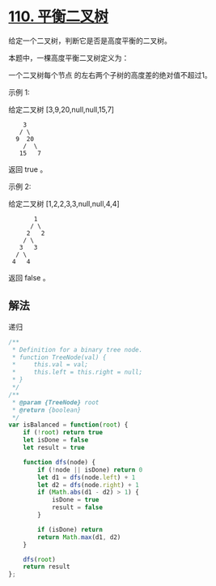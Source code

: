 # [110. 平衡二叉树](https://leetcode-cn.com/problems/balanced-binary-tree/)
给定一个二叉树，判断它是否是高度平衡的二叉树。

本题中，一棵高度平衡二叉树定义为：

一个二叉树每个节点 的左右两个子树的高度差的绝对值不超过1。

示例 1:

给定二叉树 [3,9,20,null,null,15,7]
```
    3
   / \
  9  20
    /  \
   15   7
```
返回 true 。

示例 2:

给定二叉树 [1,2,2,3,3,null,null,4,4]
```
       1
      / \
     2   2
    / \
   3   3
  / \
 4   4
```
返回 false 。
## 解法
递归
```js
/**
 * Definition for a binary tree node.
 * function TreeNode(val) {
 *     this.val = val;
 *     this.left = this.right = null;
 * }
 */
/**
 * @param {TreeNode} root
 * @return {boolean}
 */
var isBalanced = function(root) {
    if (!root) return true
    let isDone = false
    let result = true

    function dfs(node) {
        if (!node || isDone) return 0
        let d1 = dfs(node.left) + 1
        let d2 = dfs(node.right) + 1
        if (Math.abs(d1 - d2) > 1) {
            isDone = true
            result = false
        }

        if (isDone) return
        return Math.max(d1, d2)
    }

    dfs(root)
    return result
};
```
